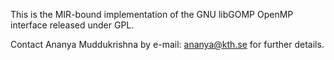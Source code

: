 This is the MIR-bound implementation of the GNU libGOMP OpenMP interface released under GPL.

Contact Ananya Muddukrishna by e-mail: ananya@kth.se for further details.
